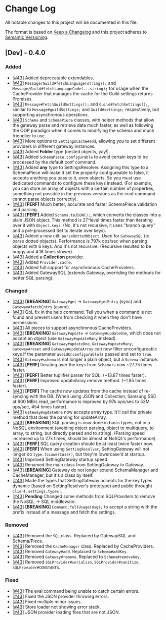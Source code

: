 # Change Log
All notable changes to this project will be documented in this file.

The format is based on [Keep a Changelog](http://keepachangelog.com/)
and this project adheres to [Semantic Versioning](http://semver.org/).

## [Dev] - 0.4.0
### Added
- [[#43](https://github.com/dirigeants/klasa/pull/43)] Added deprecatable extendables.
- [[#43](https://github.com/dirigeants/klasa/pull/43)] `Message/Guild#fetchLanguage(string?);` and `Message/Guild#fetchLanguageCode(...string);` for usage when the CacheProvider that manages the cache for the Guild settings returns Promises.
- [[#43](https://github.com/dirigeants/klasa/pull/43)] `Message#fetchGuildSettings();` and `Guild#fetchSettings();`, similar to `Message#guildSettings;` and `Guild#settings;` respectively, but supporting asynchronous operations.
- [[#43](https://github.com/dirigeants/klasa/pull/43)] `Schema` and `SchemaPiece` classes, with helper methods that allow the gateway parse and retrieve data much faster, as well as following the OOP paradigm when it comes to modifying the schema and much friendlier to use.
- [[#43](https://github.com/dirigeants/klasa/pull/43)] More options to `SettingsCache#add`, allowing you to set different providers in different gateway instances.
- [[#43](https://github.com/dirigeants/klasa/pull/43)] Added **Folder** type (nested objects, yay!).
- [[#43](https://github.com/dirigeants/klasa/pull/43)] Added `SchemaPiece.configurable` to avoid certain keys to be processed by the default conf command.
- [[#43](https://github.com/dirigeants/klasa/pull/43)] Added **any** type to SettingsResolver. Assigning this type to a SchemaPiece will make it set the property configureable to false, it accepts anything you pass to it, even objects. So you must use dedicated commands to configure these keys instead. (For example, you can store an array of objects with a certain number of properties, something not possible in the previous versions as the conf command cannot parse objects correctly).
- [[#43](https://github.com/dirigeants/klasa/pull/43)] **[PERF]** Much better, accurate and faster SchemaPiece validation and parsing.
- [[#43](https://github.com/dirigeants/klasa/pull/43)] **[PERF]** Added `Schema.toJSON();`, which converts the classes into a plain JSON object. This method is 27^level times faster than iterating over it with `Object.keys`. (No, it's not recursive, it uses "branch query" and a pre-processed Set to iterate over keys).
- [[#43](https://github.com/dirigeants/klasa/pull/43)] Added a new util: `parseDottedObject`. Used for `GatewaySQL` (to parse dotted objects). Performance is 797k ops/sec when parsing objects with 6 keys. And it's not recursive. (Recursive resulted to be buggy and 4.18 times slower).
- [[#43](https://github.com/dirigeants/klasa/pull/43)] Added a **Collection** provider.
- [[#43](https://github.com/dirigeants/klasa/pull/43)] Added `Provider.cache`.
- [[#43](https://github.com/dirigeants/klasa/pull/43)] Added full support for asynchronous CacheProviders.
- [[#43](https://github.com/dirigeants/klasa/pull/43)] Added GatewaySQL (extends Gateway, overriding the methods for better SQL parsing).

### Changed
- [[#43](https://github.com/dirigeants/klasa/pull/43)] **[BREAKING]** `Gateway#get` -> `Gateway#getEntry` (sync) and `Gateway#fetchEntry` (async).
- [[#43](https://github.com/dirigeants/klasa/pull/43)] QoL fix in the help command. Tell you when a command is not found and prevent users from checking it when they don't have permissions.
- [[#43](https://github.com/dirigeants/klasa/pull/43)] All pieces to support asynchronous CacheProviders.
- [[#43](https://github.com/dirigeants/klasa/pull/43)] **[BREAKING]** `Gateway#update` -> `Gateway#updateOne`, which does not accept an object (use `Gateway#updateMany` instead).
- [[#43](https://github.com/dirigeants/klasa/pull/43)] **[BREAKING]** `Gateway#updateOne`, `Gateway#updateMany`, `Gateway#reset` and `Gateway#updateArray` can now filter unconfigureable keys if the parameter `avoidUnconfigurable` is passed and set to `true`.
- [[#43](https://github.com/dirigeants/klasa/pull/43)] `Gateway#schema` is not longer a plain object, but a `Schema` instance.
- [[#43](https://github.com/dirigeants/klasa/pull/43)] **[PERF]** Iterating over the keys from `Schema` is now ~27.75 times faster.
- [[#43](https://github.com/dirigeants/klasa/pull/43)] **[PERF]** Better tuplifier parser for SQL. (~13.87 times faster).
- [[#43](https://github.com/dirigeants/klasa/pull/43)] **[PERF]** Improved updateArray remove method. (~1.85 times faster).
- [[#43](https://github.com/dirigeants/klasa/pull/43)] **[PERF]** The cache now updates from the cache instead of re-syncing with the DB. (When using JSON and Collection, Samsung SSD at 600 MB/s read, performance is improved by 97k ops/sec to 53M ops/sec, 454 times faster).
- [[#43](https://github.com/dirigeants/klasa/pull/43)] `Gateway#updateOne` now accepts array type. It'll call the private method that does the parsing for updateArray.
- [[#43](https://github.com/dirigeants/klasa/pull/43)] **[BREAKING]** SQL parsing is now done in basic types, not in a NoSQL environment (avoiding object parsing, object to multiquery, to array, to string, but directly parsed and to string). (Parsing speed increased up to 27k times, should be almost at NoSQL's performance).
- [[#43](https://github.com/dirigeants/klasa/pull/43)] **[PERF]** SQL query creation should be at least twice faster now.
- [[#43](https://github.com/dirigeants/klasa/pull/43)] **[PERF]** When using `SettingResolver`, SettingGateway will not longer do `type.toLowerCase()`, but they're lowercase'd at startup.
- [[#43](https://github.com/dirigeants/klasa/pull/43)] Improved SettingGateway startup speed.
- [[#43](https://github.com/dirigeants/klasa/pull/43)] Renamed the main class from SettingGateway to Gateway.
- [[#43](https://github.com/dirigeants/klasa/pull/43)] **[BREAKING]** Gateway do not longer extend SchemaManager and CacheManager, but it's a class by itself.
- [[#43](https://github.com/dirigeants/klasa/pull/43)] Made the types that SettingGateway accepts for the key types dynamic (based on SettingResolver's prototype) and public throught `Client.settings.types;`.
- [[#43](https://github.com/dirigeants/klasa/pull/43)] **Pending** Changed some methods from SQLProviders to remove the NoSQL -> SQL middleware.
- [[#43](https://github.com/dirigeants/klasa/pull/43)] **[BREAKING]** `Command.fullUsage(msg);` to accept a string with the prefix instead of a message and fetch the settings.

### Removed
- [[#43](https://github.com/dirigeants/klasa/pull/43)] Removed the `SQL` class. Replaced by GatewaySQL and Schema/Piece.
- [[#43](https://github.com/dirigeants/klasa/pull/43)] Removed the `CacheManager` class. Replaced by CacheProviders.
- [[#43](https://github.com/dirigeants/klasa/pull/43)] Removed `Gateway#add`. Replaced to `Schema#addKey`.
- [[#43](https://github.com/dirigeants/klasa/pull/43)] Removed `Gateway#remove`. Replaced to `Schema#removeKey`.
- [[#43](https://github.com/dirigeants/klasa/pull/43)] Removed `SQLProvider#serialize`, `SQLProvider#sanitize`, `SQLProvider#CONSTANTS`.

### Fixed
- [[#43](https://github.com/dirigeants/klasa/pull/43)] The eval command being unable to catch certain errors.
- [[#43](https://github.com/dirigeants/klasa/pull/43)] Fixed the JSON provider throwing errors.
- [[#43](https://github.com/dirigeants/klasa/pull/43)] Fixed multiple minor issues.
- [[#43](https://github.com/dirigeants/klasa/pull/43)] Store loader not showing error stack.
- [[#43](https://github.com/dirigeants/klasa/pull/43)] JSON provider loading files that are not JSON.

